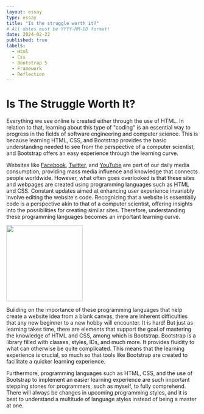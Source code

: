 ```yaml
---
layout: essay
type: essay
title: "Is the struggle worth it?"
# All dates must be YYYY-MM-DD format!
date: 2024-02-22
published: true
labels:
  - Html
  - Css
  - Bootstrap 5
  - Framework
  - Reflection
---
```


# Is The Struggle Worth It?

Everything we see online is created either through the use of HTML. In relation to that, learning about this type of "coding" is an essential way to progress in the fields of software engineering and computer science. This is because learning HTML, CSS, and Bootstrap provides the basic understanding needed to see from the perspective of a computer scientist, and Bootstrap offers an easy experience through the learning curve.

Websites like [Facebook](https://www.facebook.com/), [Twitter](https://twitter.com/?lang=en), and [YouTube](https://www.youtube.com/) are part of our daily media consumption, providing mass media influence and knowledge that connects people worldwide. However, what often goes overlooked is that these sites and webpages are created using programming languages such as HTML and CSS. Constant updates aimed at enhancing user experience invariably involve editing the website's code. Recognizing that a website is essentially code is a perspective akin to that of a computer scientist, offering insights into the possibilities for creating similar sites. Therefore, understanding these programming languages becomes an important learning curve.

<img width="200px"
class="rounded mx-auto d-block"
src="../img/Reflection-on-Frameworks/Learning-curve.gif" >

Building on the importance of these programming languages that help create a website idea from a blank canvas, there are inherent difficulties that any new beginner to a new hobby will encounter. It is hard! But just as learning takes time, there are elements that support the goal of mastering the knowledge of HTML and CSS, among which is Bootstrap. Bootstrap is a library filled with classes, styles, IDs, and much more. It provides fluidity to what can otherwise be quite complicated. This means that the learning experience is crucial, so much so that tools like Bootstrap are created to facilitate a quicker learning experience.

Furthermore, programming languages such as HTML, CSS, and the use of Bootstrap to implement an easier learning experience are such important stepping stones for programmers, such as myself, to fully comprehend. There will always be changes in upcoming programming styles, and it is best to understand a multitude of language styles instead of being a master at one.

